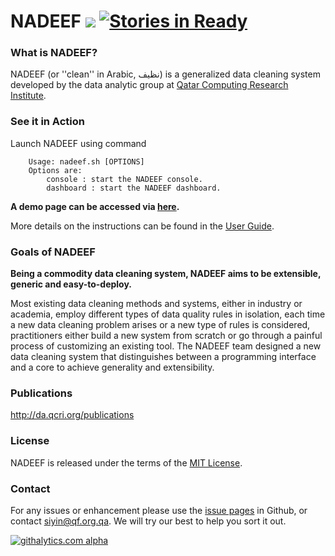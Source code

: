 
# NADEEF <img src="https://travis-ci.org/Qatar-Computing-Research-Institute/NADEEF.png" />  [![Stories in Ready](https://badge.waffle.io/qatar-computing-research-institute/nadeef.png?label=ready&title=Ready)](https://waffle.io/qatar-computing-research-institute/nadeef)

### What is NADEEF?

NADEEF (or ''clean'' in Arabic, نظيف) is a generalized data cleaning system developed by the data analytic group at [Qatar Computing Research Institute](da.qcri.org). 

### See it in Action

Launch NADEEF using command 
```
    Usage: nadeef.sh [OPTIONS]
    Options are:
        console : start the NADEEF console.
        dashboard : start the NADEEF dashboard.
```

**A demo page can be accessed via [here](http://bit.ly/nadeef0).**

More details on the instructions can be found in the [User Guide](https://github.com/daqcri/NADEEF/wiki/User-Guide).

### Goals of NADEEF

**Being a commodity data cleaning system, NADEEF aims to be extensible, generic and easy-to-deploy.**

Most existing data cleaning methods and systems, either in industry or academia,
employ different types of data quality rules in isolation, each time a new data cleaning problem arises or
a new type of rules is considered, practitioners either build a new system from scratch or go through a painful
process of customizing an existing tool. The NADEEF team designed a new data cleaning system that distinguishes
between a programming interface and a core to achieve generality and extensibility.

### Publications

http://da.qcri.org/publications

### License

NADEEF is released under the terms of the [MIT License](http://opensource.org/licenses/MIT).

### Contact

For any issues or enhancement please use the [issue pages](https://github.com/daqcri/NADEEF/issues) in Github, 
or contact [siyin@qf.org.qa](mailto:siyin@qf.org.qa). We will try our best to help you sort it out.

[![githalytics.com alpha](https://cruel-carlota.gopagoda.com/52403ffdf07e8a16ffb06c7ab492e5df "githalytics.com")](http://githalytics.com/daqcri/NADEEF)

